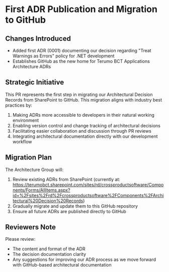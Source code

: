 # First ADR Publication and Migration to GitHub

## Changes Introduced
- Added first ADR (0001) documenting our decision regarding "Treat Warnings as Errors" policy for .NET development
- Establishes GitHub as the new home for Terumo BCT Applications Architecture ADRs

## Strategic Initiative
This PR represents the first step in migrating our Architectural Decision Records from SharePoint to GitHub. This migration aligns with industry best practices by:

1. Making ADRs more accessible to developers in their natural working environment
2. Enabling version control and change tracking of architectural decisions
3. Facilitating easier collaboration and discussion through PR reviews
4. Integrating architectural documentation directly with our development workflow

## Migration Plan
The Architecture Group will:
1. Review existing ADRs from SharePoint (currently at: https://terumobct.sharepoint.com/sites/rd/crossproductsoftware/Components/Forms/AllItems.aspx?id=%2Fsites%2Frd%2Fcrossproductsoftware%2FComponents%2FArchitectural%20Decision%20Records)
2. Gradually migrate and update them to this GitHub repository
3. Ensure all future ADRs are published directly to GitHub

## Reviewers Note
Please review:
- The content and format of the ADR
- The decision documentation clarity
- Any suggestions for improving our ADR process as we move forward with GitHub-based architectural documentation